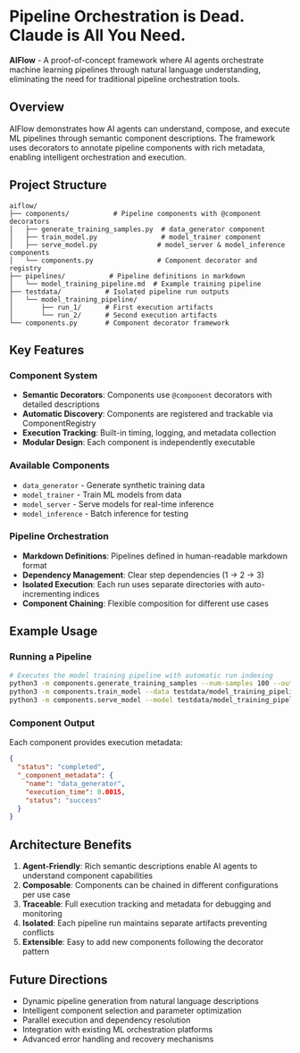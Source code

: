 # Pipeline Orchestration is Dead. Claude is All You Need.

**AIFlow** - A proof-of-concept framework where AI agents orchestrate machine learning pipelines through natural language understanding, eliminating the need for traditional pipeline orchestration tools.

## Overview

AIFlow demonstrates how AI agents can understand, compose, and execute ML pipelines through semantic component descriptions. The framework uses decorators to annotate pipeline components with rich metadata, enabling intelligent orchestration and execution.

## Project Structure

```
aiflow/
├── components/           # Pipeline components with @component decorators
│   ├── generate_training_samples.py  # data_generator component
│   ├── train_model.py                # model_trainer component  
│   ├── serve_model.py               # model_server & model_inference components
│   └── components.py                # Component decorator and registry
├── pipelines/           # Pipeline definitions in markdown
│   └── model_training_pipeline.md  # Example training pipeline
├── testdata/           # Isolated pipeline run outputs
│   └── model_training_pipeline/
│       ├── run_1/      # First execution artifacts
│       └── run_2/      # Second execution artifacts
└── components.py       # Component decorator framework
```

## Key Features

### Component System
- **Semantic Decorators**: Components use `@component` decorators with detailed descriptions
- **Automatic Discovery**: Components are registered and trackable via ComponentRegistry  
- **Execution Tracking**: Built-in timing, logging, and metadata collection
- **Modular Design**: Each component is independently executable

### Available Components
- `data_generator` - Generate synthetic training data
- `model_trainer` - Train ML models from data
- `model_server` - Serve models for real-time inference  
- `model_inference` - Batch inference for testing

### Pipeline Orchestration
- **Markdown Definitions**: Pipelines defined in human-readable markdown format
- **Dependency Management**: Clear step dependencies (1 → 2 → 3)
- **Isolated Execution**: Each run uses separate directories with auto-incrementing indices
- **Component Chaining**: Flexible composition for different use cases

## Example Usage

### Running a Pipeline
```bash
# Executes the model training pipeline with automatic run indexing
python3 -m components.generate_training_samples --num-samples 100 --output testdata/model_training_pipeline/run_N/training_data.json
python3 -m components.train_model --data testdata/model_training_pipeline/run_N/training_data.json --output testdata/model_training_pipeline/run_N/trained_model.pkl  
python3 -m components.serve_model --model testdata/model_training_pipeline/run_N/trained_model.pkl --mode batch --samples 5
```

### Component Output
Each component provides execution metadata:
```json
{
  "status": "completed",
  "_component_metadata": {
    "name": "data_generator", 
    "execution_time": 0.0015,
    "status": "success"
  }
}
```

## Architecture Benefits

1. **Agent-Friendly**: Rich semantic descriptions enable AI agents to understand component capabilities
2. **Composable**: Components can be chained in different configurations per use case
3. **Traceable**: Full execution tracking and metadata for debugging and monitoring  
4. **Isolated**: Each pipeline run maintains separate artifacts preventing conflicts
5. **Extensible**: Easy to add new components following the decorator pattern

## Future Directions

- Dynamic pipeline generation from natural language descriptions
- Intelligent component selection and parameter optimization
- Parallel execution and dependency resolution
- Integration with existing ML orchestration platforms
- Advanced error handling and recovery mechanisms